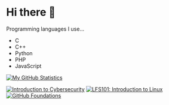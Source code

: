 # Hi there 👋

Programming languages I use...
- C
- C++
- Python
- PHP
- JavaScript

[![My GitHub Statistics](https://github-readme-stats.vercel.app/api?username=lawrenceee04&show_icons=true&theme=transparent)](https://github.com/lawrenceee04/github-readme-stats)

<!--START_SECTION:badges-->
[![Introduction to Cybersecurity](https://images.credly.com/size/300x300x300x300/images/af8c6b4e-fc31-47c4-8dcb-eb7a2065dc5b/I2CS__1_.png)](http://www.credly.com/badges/792097fe-135f-41b5-a7d6-4ba2b1d1b69e "Introduction to Cybersecurity")
[![LFS101: Introduction to Linux](https://images.credly.com/size/300x300x300x300/images/97a95d07-04c3-4afb-952a-6bcf46ddb87e/blob)](http://www.credly.com/badges/675740d2-24d1-49ce-8636-93ac6d23b509 "LFS101: Introduction to Linux")
[![GitHub Foundations](https://images.credly.com/size/300x300x300x300/images/024d0122-724d-4c5a-bd83-cfe3c4b7a073/image.png)](http://www.credly.com/badges/386cce1d-5aa2-4dc0-a681-5f41fb99a0c3 "GitHub Foundations")
<!--END_SECTION:badges-->
